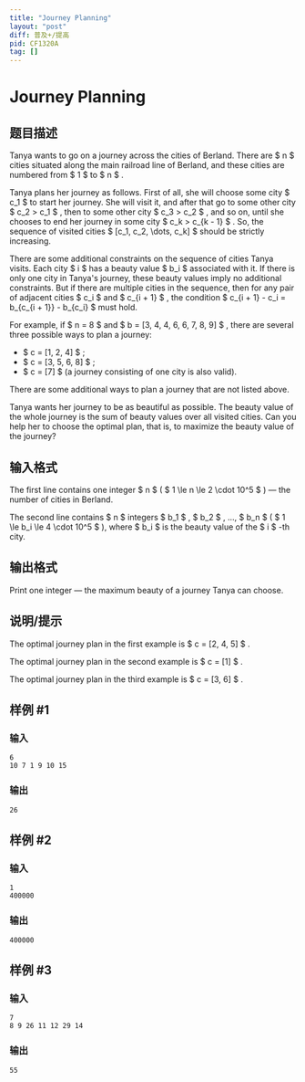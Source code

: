 ```yaml
---
title: "Journey Planning"
layout: "post"
diff: 普及+/提高
pid: CF1320A
tag: []
---
```


# Journey Planning

## 题目描述

Tanya wants to go on a journey across the cities of Berland. There are $ n $ cities situated along the main railroad line of Berland, and these cities are numbered from $ 1 $ to $ n $ .

Tanya plans her journey as follows. First of all, she will choose some city $ c_1 $ to start her journey. She will visit it, and after that go to some other city $ c_2 > c_1 $ , then to some other city $ c_3 > c_2 $ , and so on, until she chooses to end her journey in some city $ c_k > c_{k - 1} $ . So, the sequence of visited cities $ [c_1, c_2, \dots, c_k] $ should be strictly increasing.

There are some additional constraints on the sequence of cities Tanya visits. Each city $ i $ has a beauty value $ b_i $ associated with it. If there is only one city in Tanya's journey, these beauty values imply no additional constraints. But if there are multiple cities in the sequence, then for any pair of adjacent cities $ c_i $ and $ c_{i + 1} $ , the condition $ c_{i + 1} - c_i = b_{c_{i + 1}} - b_{c_i} $ must hold.

For example, if $ n = 8 $ and $ b = [3, 4, 4, 6, 6, 7, 8, 9] $ , there are several three possible ways to plan a journey:

- $ c = [1, 2, 4] $ ;
- $ c = [3, 5, 6, 8] $ ;
- $ c = [7] $ (a journey consisting of one city is also valid).

There are some additional ways to plan a journey that are not listed above.

Tanya wants her journey to be as beautiful as possible. The beauty value of the whole journey is the sum of beauty values over all visited cities. Can you help her to choose the optimal plan, that is, to maximize the beauty value of the journey?

## 输入格式

The first line contains one integer $ n $ ( $ 1 \le n \le 2 \cdot 10^5 $ ) — the number of cities in Berland.

The second line contains $ n $ integers $ b_1 $ , $ b_2 $ , ..., $ b_n $ ( $ 1 \le b_i \le 4 \cdot 10^5 $ ), where $ b_i $ is the beauty value of the $ i $ -th city.

## 输出格式

Print one integer — the maximum beauty of a journey Tanya can choose.

## 说明/提示

The optimal journey plan in the first example is $ c = [2, 4, 5] $ .

The optimal journey plan in the second example is $ c = [1] $ .

The optimal journey plan in the third example is $ c = [3, 6] $ .

## 样例 #1

### 输入

```
6
10 7 1 9 10 15
```

### 输出

```
26
```

## 样例 #2

### 输入

```
1
400000
```

### 输出

```
400000
```

## 样例 #3

### 输入

```
7
8 9 26 11 12 29 14
```

### 输出

```
55
```

